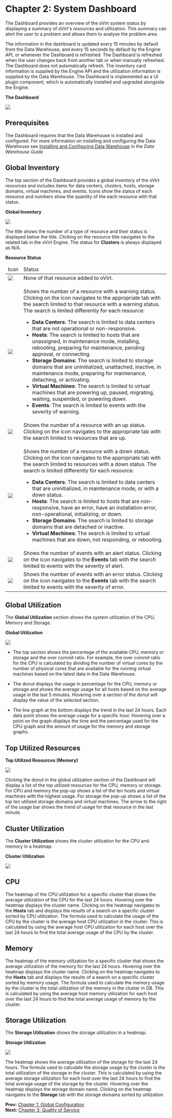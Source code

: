 # Chapter 2: System Dashboard

The Dashboard provides an overview of the oVirt system status by displaying a summary of oVirt's resources and utilization. This summary can alert the user to a problem and allows them to analyse the problem area.

The information in the dashboard is updated every 15 minutes by default from the Data Warehouse, and every 15 seconds by default by the Engine API, or whenever the Dashboard is refreshed. The Dashboard is refreshed when the user changes back from another tab or when manually refreshed. The Dashboard does not automatically refresh. The inventory card information is supplied by the Engine API and the utilization information is supplied by the Data Warehouse. The Dashboard is implemented as a UI plugin component, which is automatically installed and upgraded alongside the Engine.

**The Dashboard**

![](images/RHV_System_Dashboard.png)

## Prerequisites

The Dashboard requires that the Data Warehouse is installed and configured. For more information on installing and configuring the Data Warehouse see [Installing and Configuring Data Warehouse](https://access.redhat.com/documentation/en/red-hat-virtualization/4.0/paged/data-warehouse-guide/chapter-1-installing-and-configuring-data-warehouse) in the *Data Warehouse Guide*

## Global Inventory

The top section of the Dashboard provides a global inventory of the oVirt resources and includes items for data centers, clusters, hosts, storage domains, virtual machines, and events. Icons show the status of each resource and numbers show the quantity of the each resource with that status.

**Global Inventory**

![](images/Dashboard_Inventory.png)

The title shows the number of a type of resource and their status is displayed below the title. Clicking on the resource title navigates to the related tab in the oVirt Engine. The status for **Clusters** is always displayed as N/A.

**Resource Status**

<table>
 <thead>
  <tr>
   <td>Icon</td>
   <td>Status</td>
  </tr>
 </thead>
 <tbody>
  <tr>
   <td><img src="images/Dashboard_No_Items.png" /></td>
   <td>None of that resource added to oVirt. </td>
  </tr>
  <tr>
   <td><img src="images/Dashboard_Warning.png" /></td>
   <td>
    <p>Shows the number of a resource with a warning status. Clicking on the icon navigates to the appropriate tab with the search limited to that resource with a warning status. The search is limited differently for each resource:</p>
    <ul>
     <li><b>Data Centers</b>: The search is limited to data centers that are not operational or non-responsive.</li>
     <li><b>Hosts</b>: The search is limited to hosts that are unassigned, in maintenance mode, installing, rebooting, preparing for maintenance, pending approval, or connecting.</li>
     <li><b>Storage Domains</b>: The search is limited to storage domains that are uninitialized, unattached, inactive, in maintenance mode, preparing for maintenance, detaching, or activating.</li>
     <li><b>Virtual Machines</b>: The search is limited to virtual machines that are powering up, paused, migrating, waiting, suspended, or powering down.  </li>
     <li><b>Events</b>: The search is limited to events with the severity of warning.</li>
    </ul>
   </td>
  </tr>
  <tr>
   <td><img src="images/Dashboard_Up.png" /></td>
   <td>Shows the number of a resource with an up status. Clicking on the icon navigates to the appropriate tab with the search limited to resources that are up. </td>
  </tr>
  <tr>
   <td><img src="images/Dashboard_Down.png" /></td>
   <td>
    <p>Shows the number of a resource with a down status. Clicking on the icon navigates to the appropriate tab with the search limited to resources with a down status. The search is limited differently for each resource:</p>
    <ul>
     <li><b>Data Centers</b>: The search is limited to data centers that are uninitialized, in maintenance mode, or with a down status.</li>
     <li><b>Hosts</b>: The search is limited to hosts that are non-responsive, have an error, have an installation error, non-operational, initializing, or down.</li>
     <li><b>Storage Domains</b>: The search is limited to storage domains that are detached or inactive.</li>
     <li><b>Virtual Machines</b>: The search is limited to virtual machines that are down, not responding, or rebooting.</li>
    </ul>
   </td>
  </tr>
  <tr>
   <td><img src="images/Dashboard_Alert.png" /></td>
   <td>Shows the number of events with an alert status. Clicking on the icon navigates to the <b>Events</b> tab with the search limited to events with the severity of alert. </td>
  </tr>
  <tr>
   <td><img src="images/Dashboard_Error.png" /></td>
   <td>Shows the number of events with an error status. Clicking on the icon navigates to the <b>Events</b> tab with the search limited to events with the severity of error.</td>
  </tr>
 </tbody>
</table>

## Global Utilization

The **Global Utilization** section shows the system utilization of the CPU, Memory and Storage.

**Global Utilization**

![](images/Dashboard_Global_Utilization.png)

* The top section shows the percentage of the available CPU, memory or storage and the over commit ratio. For example, the over commit ratio for the CPU is calculated by dividing the number of virtual cores by the number of physical cores that are available for the running virtual machines based on the latest data in the Data Warehouse.

* The donut displays the usage in percentage for the CPU, memory or storage and shows the average usage for all hosts based on the average usage in the last 5 minutes. Hovering over a section of the donut will display the value of the selected section.

* The line graph at the bottom displays the trend in the last 24 hours. Each data point shows the average usage for a specific hour. Hovering over a point on the graph displays the time and the percentage used for the CPU graph and the amount of usage for the memory and storage graphs.

## Top Utilized Resources

**Top Utilized Resources (Memory)**

![](images/Dashboard_Pop_Up.png)

Clicking the donut in the global utilization section of the Dashboard will display a list of the top utilized resources for the CPU, memory or storage. For CPU and memory the pop-up shows a list of the ten hosts and virtual machines with the highest usage. For storage the pop-up shows a list of the top ten utilized storage domains and virtual machines. The arrow to the right of the usage bar shows the trend of usage for that resource in the last minute.

## Cluster Utilization

The **Cluster Utilization** shows the cluster utilization for the CPU and memory in a heatmap.

**Cluster Utilization**

![](images/Dashboard_Cluster_Utilization.png)

## CPU

The heatmap of the CPU utilization for a specific cluster that shows the average utilization of the CPU for the last 24 hours. Hovering over the heatmap displays the cluster name. Clicking on the heatmap navigates to the **Hosts** tab and displays the results of a search on a specific cluster sorted by CPU utilization. The formula used to calculate the usage of the CPU by the cluster is the average host CPU utilization in the cluster. This is calculated by using the average host CPU utilization for each host over the last 24 hours to find the total average usage of the CPU by the cluster.

## Memory

The heatmap of the memory utilization for a specific cluster that shows the average utilization of the memory for the last 24 hours. Hovering over the heatmap displays the cluster name. Clicking on the heatmap navigates to the **Hosts** tab and displays the results of a search on a specific cluster sorted by memory usage. The formula used to calculate the memory usage by the cluster is the total utilization of the memory in the cluster in GB. This is calculated by using the average host memory utilization for each host over the last 24 hours to find the total average usage of memory by the cluster.

## Storage Utilization

The **Storage Utilization** shows the storage utilization in a heatmap.  

**Storage Utilization**

![](images/Dashboard_Storage_Utilization.png)

The heatmap shows the average utilization of the storage for the last 24 hours. The formula used to calculate the storage usage by the cluster is the total utilization of the storage in the cluster. This is calculated by using the average storage utilization for each host over the last 24 hours to find the total average usage of the storage by the cluster. Hovering over the heatmap displays the storage domain name. Clicking on the heatmap navigates to the **Storage** tab with the storage domains sorted by utilization.

**Prev:** [Chapter 1: Global Configuration](chap-Global_Configuration)<br>
**Next:** [Chapter 3: Quality of Service](chap-Quality_of_Service)
